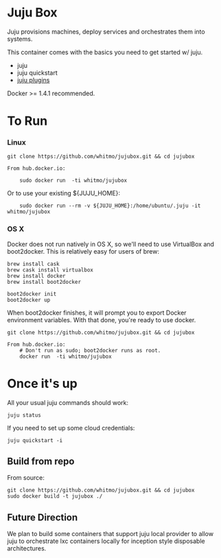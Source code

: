 # Juju Box

Juju provisions machines, deploy services and orchestrates them into
systems.

This container comes with the basics you need to get started w/ juju.

 - juju
 - juju quickstart
 - [juju plugins](https://github.com/juju/plugins)

Docker >= 1.4.1 recommended.


# To Run

### Linux
```
git clone https://github.com/whitmo/jujubox.git && cd jujubox

From hub.docker.io:

    sudo docker run  -ti whitmo/jujubox
```

Or to use your existing ${JUJU_HOME}:

```
    sudo docker run --rm -v ${JUJU_HOME}:/home/ubuntu/.juju -it whitmo/jujubox

```

### OS X

Docker does not run natively in OS X, so we'll need to use VirtualBox and boot2docker. This is relatively easy for users of brew:

```
brew install cask
brew cask install virtualbox
brew install docker
brew install boot2docker

boot2docker init
boot2docker up
```

When boot2docker finishes, it will prompt you to export Docker environment variables. With that done, you're ready to use docker.

```
git clone https://github.com/whitmo/jujubox.git && cd jujubox

From hub.docker.io:
    # Don't run as sudo; boot2docker runs as root.
    docker run  -ti whitmo/jujubox
```

# Once it's up

All your usual juju commands should work:

    juju status


If you need to set up some cloud credentials:

    juju quickstart -i


## Build from repo

From source:

    git clone https://github.com/whitmo/jujubox.git && cd jujubox
    sudo docker build -t jujubox ./


## Future Direction

We plan to build some containers that support juju local provider to
allow juju to orchestrate lxc containers locally for inception style
disposable architectures.
